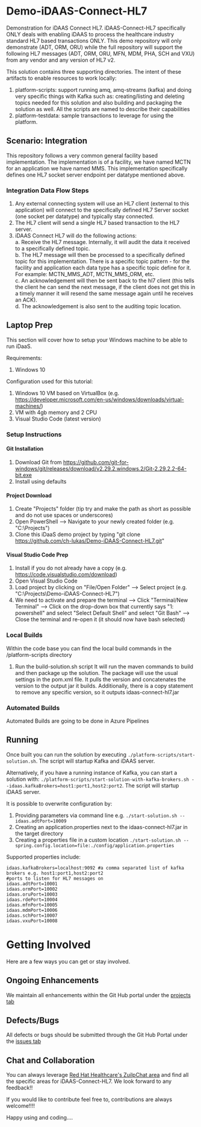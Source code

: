 # Demo-iDAAS-Connect-HL7
Demonstration for iDAAS Connect HL7. iDAAS-Connect-HL7 specifically ONLY deals with enabling 
iDAAS to process the healthcare industry standard HL7 based transactions ONLY. This demo repository
will only demonstrate (ADT, ORM, ORU) while the full repository
will support the following HL7 messages (ADT, ORM, ORU, MFN, MDM, PHA, SCH and VXU) 
from any vendor and any version of HL7 v2.

This solution contains three supporting directories. The intent of these artifacts to enable
resources to work locally: <br/>
1. platform-scripts: support running amq, amq-streams (kafka) and doing very specific things with 
Kafka such as: creating/listing and deleting topics needed for this solution
and also building and packaging the solution as well. All the scripts are named to describe their capabilities <br/>
2. platform-testdata: sample transactions to leverage for using the platform. 

## Scenario: Integration 
This repository follows a very common general facility based implementation. The implementation
is of a facility, we have named MCTN for an application we have named MMS. This implementation 
specifically defines one HL7 socket server endpoint per datatype mentioned above.

### Integration Data Flow Steps
 
1. Any external connecting system will use an HL7 client (external to this application) will connect to the specifically defined HL7
Server socket (one socket per datatype) and typically stay connected.
2. The HL7 client will send a single HL7 based transaction to the HL7 server.
3. iDAAS Connect HL7 will do the following actions:<br/>
    a. Receive the HL7 message. Internally, it will audit the data it received to 
    a specifically defined topic.<br/>
    b. The HL7 message will then be processed to a specifically defined topic for this implementation. There is a 
    specific topic pattern -  for the facility and application each data type has a specific topic define for it.
    For example: MCTN_MMS_ADT, MCTN_MMS_ORM, etc. <br/>
    c. An acknowledgement will then be sent back to the hl7 client (this tells the client he can send the next message,
    if the client does not get this in a timely manner it will resend the same message again until he receives an ACK).<br/>
    d. The acknowledgement is also sent to the auditing topic location.<br/>
    
## Laptop Prep
This section will cover how to setup your Windows machine to be able to run iDaaS.

Requirements:
1.  Windows 10

Configuration used for this tutorial:
1.  Windows 10 VM based on VirtualBox (e.g. https://developer.microsoft.com/en-us/windows/downloads/virtual-machines/)
2.  VM with 4gb memory and 2 CPU
3.  Visual Studio Code (latest version)

### Setup Instructions
#### Git Installation
1.  Download Git from https://github.com/git-for-windows/git/releases/download/v2.29.2.windows.2/Git-2.29.2.2-64-bit.exe 
2.  Install using defaults

#### Project Download
1.  Create "Projects" folder (tip try and make the path as short as possible and do not use spaces or underscores)
2.  Open PowerShell --> Navigate to your newly created folder (e.g. "C:\Projects")
3.  Clone this iDaaS demo project by typing "git clone https://github.com/ch-lukas/Demo-iDAAS-Connect-HL7.git"

#### Visual Studio Code Prep
1.  Install if you do not already have a copy (e.g. https://code.visualstudio.com/download)
2.  Open Visual Studio Code
3.  Load project by clicking on "File/Open Folder" --> Select project (e.g. "C:\Projects\Demo-iDAAS-Connect-HL7")
3.  We need to activate and prepare the terminal --> Click "Terminal/New Terminal" --> Click on the drop-down box that currently says "1: powershell" and select "Select Default Shell" and select "Git Bash" --> Close the terminal and re-open it (it should now have bash selected)

### Local Builds
Within the code base you can find the local build commands in the /platform-scripts directory
1.  Run the build-solution.sh script
It will run the maven commands to build and then package up the solution. The package will use the usual settings
in the pom.xml file. It pulls the version and concatenates the version to the output jar it builds.
Additionally, there is a copy statement to remove any specific version, so it outputs idaas-connect-hl7.jar

### Automated Builds
Automated Builds are going to be done in Azure Pipelines

## Running

Once built you can run the solution by executing `./platform-scripts/start-solution.sh`. 
The script will startup Kafka and iDAAS server.

Alternatively, if you have a running instance of Kafka, you can start a solution with:
`./platform-scripts/start-solution-with-kafka-brokers.sh --idaas.kafkaBrokers=host1:port1,host2:port2`.
The script will startup iDAAS server.

It is possible to overwrite configuration by:
1. Providing parameters via command line e.g.
`./start-solution.sh --idaas.adtPort=10009`
2. Creating an application.properties next to the idaas-connect-hl7.jar in the target directory
3. Creating a properties file in a custom location `./start-solution.sh --spring.config.location=file:./config/application.properties`

Supported properties include:
```properties
idaas.kafkaBrokers=localhost:9092 #a comma separated list of kafka brokers e.g. host1:port1,host2:port2
#ports to listen for HL7 messages on
idaas.adtPort=10001 
idaas.ormPort=10002
idaas.oruPort=10003
idaas.rdePort=10004
idaas.mfnPort=10005
idaas.mdmPort=10006
idaas.schPort=10007
idaas.vxuPort=10008
```

# Getting Involved
Here are a few ways you can get or stay involved.
 
## Ongoing Enhancements
We maintain all enhancements within the Git Hub portal under the 
<a href="https://github.com/RedHat-Healthcare/iDAAS-Connect-HL7/projects" target="_blank">projects tab</a>

## Defects/Bugs
All defects or bugs should be submitted through the Git Hub Portal under the 
<a href="https://github.com/RedHat-Healthcare/iDAAS-Connect-HL7/issues" target="_blank">issues tab</a>

## Chat and Collaboration
You can always leverage <a href="https://redhathealthcare.zulipchat.com" target="_blank">Red Hat Healthcare's ZuilpChat area</a>
and find all the specific areas for iDAAS-Connect-HL7. We look forward to any feedback!!

If you would like to contribute feel free to, contributions are always welcome!!!! 

Happy using and coding....


